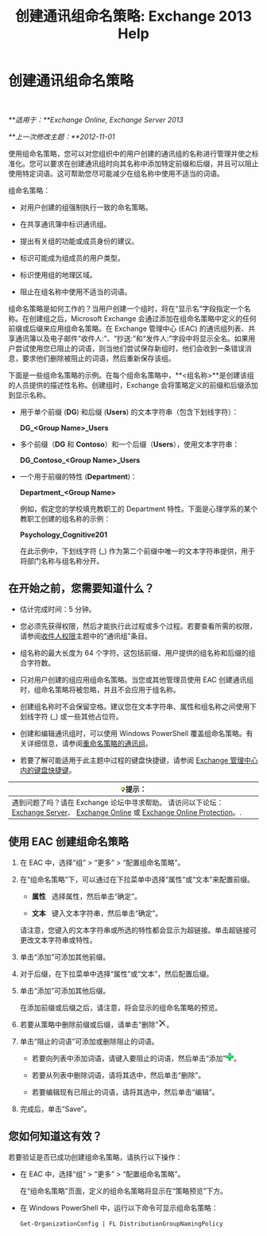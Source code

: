 ﻿---
title: '创建通讯组命名策略: Exchange 2013 Help'
TOCTitle: 创建通讯组命名策略
ms:assetid: b2ffb654-345d-4be1-be8e-83d28901373e
ms:mtpsurl: https://technet.microsoft.com/zh-cn/library/JJ218693(v=EXCHG.150)
ms:contentKeyID: 50489787
ms.date: 01/11/2018
mtps_version: v=EXCHG.150
ms.translationtype: HT
---

# 创建通讯组命名策略

 

_**适用于：**Exchange Online, Exchange Server 2013_

_**上一次修改主题：**2012-11-01_

使用组命名策略，您可以对您组织中的用户创建的通讯组的名称进行管理并使之标准化。您可以要求在创建通讯组时向其名称中添加特定前缀和后缀，并且可以阻止使用特定词语。这可帮助您尽可能减少在组名称中使用不适当的词语。

组命名策略：

  - 对用户创建的组强制执行一致的命名策略。

  - 在共享通讯簿中标识通讯组。

  - 提出有关组的功能或成员身份的建议。

  - 标识可能成为组成员的用户类型。

  - 标识使用组的地理区域。

  - 阻止在组名称中使用不适当的词语。

组命名策略是如何工作的？当用户创建一个组时，将在“显示名”字段指定一个名称。在创建组之后，Microsoft Exchange 会通过添加在组命名策略中定义的任何前缀或后缀来应用组命名策略。在 Exchange 管理中心 (EAC) 的通讯组列表、共享通讯簿以及电子邮件“收件人:”、“抄送:”和“发件人:”字段中将显示全名。如果用户尝试使用您已阻止的词语，则当他们尝试保存新组时，他们会收到一条错误消息，要求他们删除被阻止的词语，然后重新保存该组。

下面是一些组命名策略的示例。在每个组命名策略中，**\<组名称\>**是创建该组的人员提供的描述性名称。创建组时，Exchange 会将策略定义的前缀和后缀添加到显示名称。

  - 用于单个前缀 (**DG**) 和后缀 (**Users**) 的文本字符串（包含下划线字符）：
    
    **DG\_\<Group Name\>\_Users**

  - 多个前缀（**DG** 和 **Contoso**）和一个后缀（**Users**），使用文本字符串：
    
    **DG\_Contoso\_\<Group Name\>\_Users**

  - 一个用于前缀的特性 (**Department**)：
    
    **Department\_\<Group Name\>**
    
    例如，假定您的学校填充教职工的 Department 特性。下面是心理学系的某个教职工创建的组名称的示例：
    
    **Psychology\_Cognitive201**
    
    在此示例中，下划线字符 (\_) 作为第二个前缀中唯一的文本字符串提供，用于将部门名称与组名称分开。

## 在开始之前，您需要知道什么？

  - 估计完成时间：5 分钟。

  - 您必须先获得权限，然后才能执行此过程或多个过程。若要查看所需的权限，请参阅[收件人权限](recipients-permissions-exchange-2013-help.md)主题中的“通讯组”条目。

  - 组名称的最大长度为 64 个字符。这包括前缀、用户提供的组名称和后缀的组合字符数。

  - 只对用户创建的组应用组命名策略。当您或其他管理员使用 EAC 创建通讯组时，组命名策略将被忽略，并且不会应用于组名称。

  - 创建组名称时不会保留空格。建议您在文本字符串、属性和组名称之间使用下划线字符 (\_) 或一些其他占位符。

  - 创建和编辑通讯组时，可以使用 Windows PowerShell 覆盖组命名策略。有关详细信息，请参阅[重命名策略的通讯组](override-the-distribution-group-naming-policy-exchange-2013-help.md)。

  - 若要了解可能适用于此主题中过程的键盘快捷键，请参阅 [Exchange 管理中心内的键盘快捷键](keyboard-shortcuts-in-the-exchange-admin-center-exchange-online-protection-help.md)。

<table>
<thead>
<tr class="header">
<th><img src="images/Bb124558.tip(EXCHG.150).gif" title="提示" alt="提示" />提示：</th>
</tr>
</thead>
<tbody>
<tr class="odd">
<td>遇到问题了吗？请在 Exchange 论坛中寻求帮助。 请访问以下论坛：<a href="https://go.microsoft.com/fwlink/p/?linkid=60612">Exchange Server</a>、 <a href="https://go.microsoft.com/fwlink/p/?linkid=267542">Exchange Online</a> 或 <a href="https://go.microsoft.com/fwlink/p/?linkid=285351">Exchange Online Protection</a>。.</td>
</tr>
</tbody>
</table>


## 使用 EAC 创建组命名策略

1.  在 EAC 中，选择“组” \> “更多” \> “配置组命名策略”。

2.  在“组命名策略”下，可以通过在下拉菜单中选择“属性”或“文本”来配置前缀。
    
      - **属性**   选择属性，然后单击“确定”。
    
      - **文本**   键入文本字符串，然后单击“确定”。
    
    请注意，您键入的文本字符串或所选的特性都会显示为超链接。单击超链接可更改文本字符串或特性。

3.  单击“添加”可添加其他前缀。

4.  对于后缀，在下拉菜单中选择“属性”或“文本”，然后配置后缀。

5.  单击“添加”可添加其他后缀。
    
    在添加前缀或后缀之后，请注意，将会显示的组命名策略的预览。

6.  若要从策略中删除前缀或后缀，请单击“删除”![删除](images/JJ218693.37ba42c3-6f0d-42f3-b69b-ff912a99b5b7(EXCHG.150).gif "删除")。

7.  单击“阻止的词语”可添加或删除阻止的词语。
    
      - 若要向列表中添加词语，请键入要阻止的词语，然后单击“添加”![为电子邮件迁移中排除的文件夹添加符号](images/JJ218693.444d5c83-821f-472c-b733-e84308e2531e(EXCHG.150).gif "为电子邮件迁移中排除的文件夹添加符号")。
    
      - 若要从列表中删除词语，请将其选中，然后单击“删除”。
    
      - 若要编辑现有已阻止的词语，请将其选中，然后单击“编辑”。

8.  完成后，单击“Save”。

## 您如何知道这有效？

若要验证是否已成功创建组命名策略，请执行以下操作：

  - 在 EAC 中，选择“组” \> “更多” \> “配置组命名策略”。
    
    在“组命名策略”页面，定义的组命名策略将显示在“策略预览”下方。

  - 在 Windows PowerShell 中，运行以下命令可显示组命名策略：
    
        Get-OrganizationConfig | FL DistributionGroupNamingPolicy

